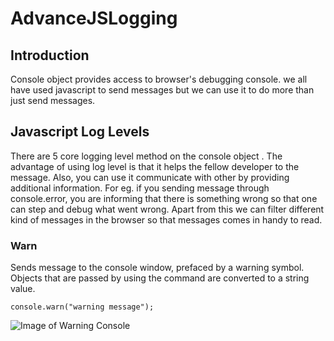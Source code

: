 # AdvanceJSLogging

## Introduction

Console object provides access to browser's debugging console. we all have used javascript to send messages but we can use it to do more than just send messages. 

## Javascript Log Levels

There are 5 core logging level method on the console object . The advantage of using log level is that it helps the fellow developer to  the message. Also, you can use it communicate with other by providing additional information. For eg. if you sending message through console.error, you are informing that there is something wrong so that one can step and debug what went wrong. Apart from this we can filter different kind of messages in the browser so that messages comes in handy to read.

### Warn 
Sends message to the console window, prefaced by a warning symbol. Objects that are passed by using the command are converted to a string value.
 
 `console.warn("warning message");` 
 
 ![Image of Warning Console ](https://github.com/dipikam86/AdvanceJSLogging/blob/master/images/warn.png)
 
